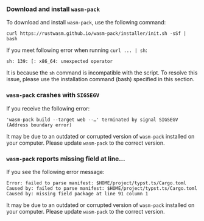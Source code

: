 ### Download and install `wasm-pack`

To download and install `wasm-pack`, use the following command:

```shell
curl https://rustwasm.github.io/wasm-pack/installer/init.sh -sSf | bash
```

If you meet following error when running `curl ... | sh`:

```
sh: 139: [: x86_64: unexpected operator
```

It is because the `sh` command is incompatible with the script. To resolve this issue, please use the installation command (bash) specified in this section.

### `wasm-pack` crashes with `SIGSEGV`

If you receive the following error:

```
'wasm-pack build --target web --…' terminated by signal SIGSEGV (Address boundary error)
```

It may be due to an outdated or corrupted version of `wasm-pack` installed on your computer. Please update `wasm-pack` to the correct version.

### `wasm-pack` reports missing field at line...

If you see the following error message:

```
Error: failed to parse manifest: $HOME/project/typst.ts/Cargo.toml
Caused by: failed to parse manifest: $HOME/project/typst.ts/Cargo.toml
Caused by: missing field package at line 91 column 1
```

It may be due to an outdated or corrupted version of `wasm-pack` installed on your computer. Please update `wasm-pack` to the correct version.
